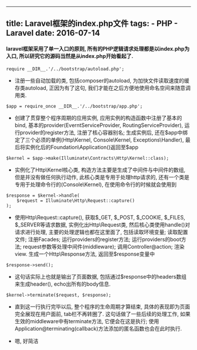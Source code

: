 ----------------
title: Laravel框架的index.php文件
tags:
    - PHP
    - Laravel
date: 2016-07-14
----------------

#### laravel框架采用了单一入口的原则, 所有的PHP逻辑请求处理都是以index.php为入口, 所以研究它的源码当然是从index.php开始看起了.

<!-- more -->

```
require __DIR__.'/../bootstrap/autoload.php';
```
* 注册一些自动加载的类, 包括composer的autoload, 为加快文件读取速度的缓存类autoload, 正因为有了这句, 我们才能在之后方便地使用命名空间来随意调用类.

```
$app = require_once __DIR__.'/../bootstrap/app.php';
```
* 创建了贯穿整个程序周期的应用实例, 应用实例的构造函数中注册了基本的bind, 基本的provider(EverntServiceProvider, RoutingServiceProvider), 运行provider的register方法, 注册了核心容器别名; 生成实例后, 还在$app中绑定了三个必须的单例(Http\Kernel, Console\Kernel, Exceptions\Handler), 最后将实例化后的Foundation\Application()返回至$app

```
$kernel = $app->make(Illuminate\Contracts\Http\Kernel::class);
```
* 实例化了Http\Kernel核心类, 构造方法主要是生成了中间件与中间件的数组, 但是并没有做任何执行动作,  此核心类是专用于处理http请求的, 还有一个类是专用于处理命令行的(Console\Kernel), 在使用命令行的时候就会使用到

```
$response = $kernel->handle(
    $request = Illuminate\Http\Request::capture()
);
```
* 使用Http\Request::capture(), 获取$_GET, $_POST, $_COOKIE, $_FILES, $_SERVER等请求数据, 实例化出Http\Request类, 然后核心类使用handle()对请求进行处理, 主要的处理逻辑也都在这里面了, 包括读取环境变量; 读取配置文件; 注册Facades; 运行providers的register方法; 运行providers的boot方法; request参数等处理中间件(middleware); 调用Controller@action; 渲染view. 生成一个Http\Response方法, 返回至$response变量中

```
$response->send();
```
* 这句话实际上也就是输出了页面数据, 包括通过$response中的headers数组来生成header(), echo出所有的body信息.

```
$kernel->terminate($request, $response);
```
* 直到这一行执行完毕以后, 整个程序的生命周期才算结束, 具体的表现即为页面完全展现在用户面前, tab栏不再转圈了. 这句话做了一些后续的处理工作, 如果生效的middleware中有terminate方法, 它便会在这是执行; 使用Application@terminating(callback)方法添加的匿名函数也会在此时执行.

* 嗯, 好简洁
